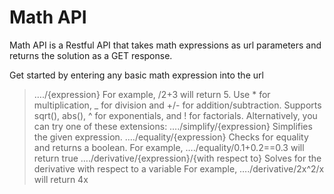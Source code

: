 # Math API

Math API is a Restful API that takes math expressions 
as url parameters and returns the solution as a GET response.

Get started by entering any basic math expression into the url
> …./{expression}
> For example, /2+3 will return 5. Use * for multiplication, _ for division and +/- for addition/subtraction.
> Supports sqrt(), abs(), ^ for exponentials, and ! for factorials.
Alternatively, you can try one of these extensions:
…./simplify/{expression}
Simplifies the given expression.
…./equality/{expression}
Checks for equality and returns a boolean.
For example, …./equality/0.1+0.2==0.3 will return true
…./derivative/{expression}/{with respect to}
Solves for the derivative with respect to a variable
For example, …./derivative/2x^2/x will return 4x

